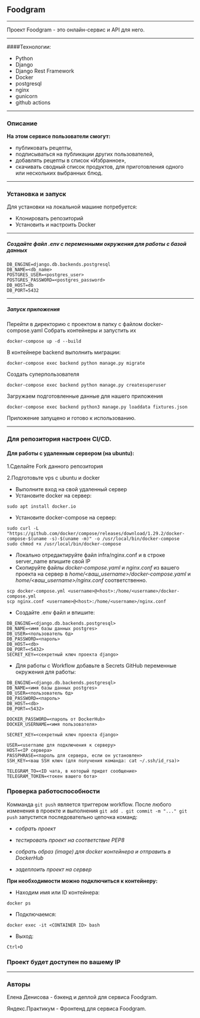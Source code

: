 ## Foodgram
___
Проект Foodgram - это онлайн-сервис и API для него.
___
####Технологии:
- Python
- Django
- Django Rest Framework
- Docker
- postgresql
- nginx
- gunicorn
- github actions
___
### Описание
**На этом сервисе пользователи смогут:**
- публиковать рецепты,
- подписываться на публикации других пользователей,
- добавлять рецепты в список «Избранное»,
- скачивать сводный список продуктов, для приготовления одного или нескольких выбранных блюд.
___

### Установка и запуск
Для установки на локальной машине потребуется:

- Клонировать репозиторий
- Установить и настроить Docker
---
##### Создайте файл _.env_ с переменными окружения для работы с базой данных

```
DB_ENGINE=django.db.backends.postgresql
DB_NAME=<db_name>
POSTGRES_USER=<postgres_user>
POSTGRES_PASSWORD=<postgres_password>
DB_HOST=db
DB_PORT=5432
```
---
##### Запуск приложения
Перейти в директорию с проектом в папку с файлом docker-compose.yaml
Собрать контейнеры и запустить их
```
docker-compose up -d --build
```
В контейнере backend выполнить миграции:
```
docker-compose exec backend python manage.py migrate
```
Создать суперпользователя
```
docker-compose exec backend python manage.py createsuperuser
```
Загружаем подготовленные данные для нашего приложения
```
docker-compose exec backend python3 manage.py loaddata fixtures.json
```
Приложение запущено и готово к использованию.

___
### Для репозитория настроен CI/CD.

#### Для работы с удаленным сервером (на ubuntu):

1.Сделайте Fork данного репозитория

2.Подготовьте vps с ubuntu и docker

- Выполните вход на свой удаленный сервер
- Установите docker на сервер:
```
sudo apt install docker.io 
```
- Установите docker-compose на сервер:
```
sudo curl -L "https://github.com/docker/compose/releases/download/1.29.2/docker-compose-$(uname -s)-$(uname -m)" -o /usr/local/bin/docker-compose
sudo chmod +x /usr/local/bin/docker-compose
```
- Локально отредактируйте файл infra/nginx.conf и в строке server_name впишите свой IP
- Скопируйте файлы _docker-compose.yaml_ и _nginx.conf_ из вашего проекта на сервер в _home/<ваш_username>/docker-compose.yaml_ и _home/<ваш_username>/nginx.conf_ соответственно.
```
scp docker-compose.yml <username>@<host>:/home/<username>/docker-compose.yml
scp nginx.conf <username>@<host>:/home/<username>/nginx.conf
```
- Cоздайте .env файл и впишите:
```
DB_ENGINE=<django.db.backends.postgresql>
DB_NAME=<имя базы данных postgres>
DB_USER=<пользователь бд>
DB_PASSWORD=<пароль>
DB_HOST=<db>
DB_PORT=<5432>
SECRET_KEY=<секретный ключ проекта django>
```
- Для работы с Workflow добавьте в Secrets GitHub переменные окружения для работы:
```
DB_ENGINE=<django.db.backends.postgresql>
DB_NAME=<имя базы данных postgres>
DB_USER=<пользователь бд>
DB_PASSWORD=<пароль>
DB_HOST=<db>
DB_PORT=<5432>

DOCKER_PASSWORD=<пароль от DockerHub>
DOCKER_USERNAME=<имя пользователя>

SECRET_KEY=<секретный ключ проекта django>

USER=<username для подключения к серверу>
HOST=<IP сервера>
PASSPHRASE=<пароль для сервера, если он установлен>
SSH_KEY=<ваш SSH ключ (для получения команда: cat ~/.ssh/id_rsa)>

TELEGRAM_TO=<ID чата, в который придет сообщение>
TELEGRAM_TOKEN=<токен вашего бота>
```
### Проверка работоспособности
Комманда `git push` является триггером workflow. 
После любого изменения в проекте и выполнения `git add . git commit -m "..." git push`
запустится последовательно цепочка команд:
- _собрать проект_

  
- _тестировать проект на соответствие PEP8_

  
- _собрать образ (image) для docker контейнера и отправить в DockerHub_

  
- _задеплоить проект на сервер_

**При необходимости можно подключиться к контейнеру:**
- Находим имя или ID контейнера:
```
docker ps
```
- Подключаемся:
```
docker exec -it <CONTAINER ID> bash
```
- Выход:
```
Ctrl+D
```
### Проект будет доступен по вашему IP
___
### Авторы
Елена Денисова - бэкенд и деплой для сервиса Foodgram.


Яндекс.Практикум - Фронтенд для сервиса Foodgram.




